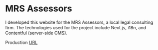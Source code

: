 # MRS Assessors
I developed this website for the MRS Assessors, a local legal consulting firm. The technologies used for the project include Next.js, i18n, and Contentful (server-side CMS).

Production [URL](https://www.mrsassessors.com/)